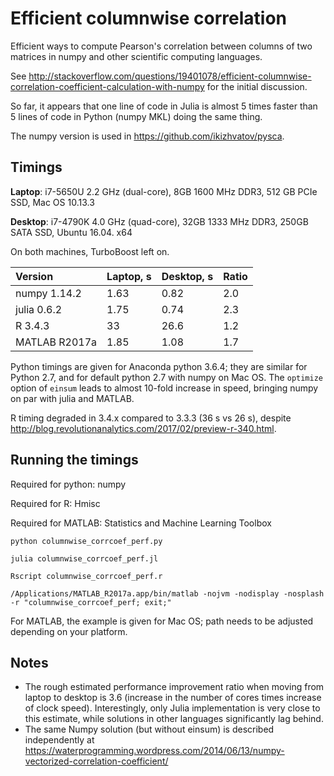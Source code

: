 # Efficient columnwise correlation

Efficient ways to compute Pearson's correlation between columns of two matrices in numpy and other scientific computing languages.

See http://stackoverflow.com/questions/19401078/efficient-columnwise-correlation-coefficient-calculation-with-numpy for the initial discussion.

So far, it appears that one line of code in Julia is almost 5 times faster than 5 lines of code in Python (numpy MKL) doing the same thing.

The numpy version is used in https://github.com/ikizhvatov/pysca.

## Timings

**Laptop**: i7-5650U 2.2 GHz (dual-core), 8GB 1600 MHz DDR3, 512 GB PCIe SSD, Mac OS 10.13.3

**Desktop**: i7-4790K 4.0 GHz (quad-core), 32GB 1333 MHz DDR3, 250GB SATA SSD, Ubuntu 16.04. x64

On both machines, TurboBoost left on.

| Version         | Laptop, s  | Desktop, s | Ratio |
|:--------------- |:---------- |:---------- |:----- |
| numpy 1.14.2    | 1.63       | 0.82       | 2.0   |
| julia 0.6.2     | 1.75       | 0.74       | 2.3   |
| R 3.4.3         | 33         | 26.6       | 1.2   |
| MATLAB R2017a   | 1.85       | 1.08       | 1.7   |

Python timings are given for Anaconda python 3.6.4; they are similar for Python 2.7, and for default python 2.7 with numpy on Mac OS. The `optimize` option of `einsum` leads to almost 10-fold increase in speed, bringing numpy on par with julia and MATLAB.

R timing degraded in 3.4.x compared to 3.3.3 (36 s vs 26 s), despite http://blog.revolutionanalytics.com/2017/02/preview-r-340.html.

## Running the timings

Required for python: numpy

Required for R: Hmisc

Required for MATLAB: Statistics and Machine Learning Toolbox

```python columnwise_corrcoef_perf.py```

```julia columnwise_corrcoef_perf.jl```

```Rscript columnwise_corrcoef_perf.r```

```/Applications/MATLAB_R2017a.app/bin/matlab -nojvm -nodisplay -nosplash -r "columnwise_corrcoef_perf; exit;"```

For MATLAB, the example is given for Mac OS; path needs to be adjusted depending on your platform.

## Notes

* The rough estimated performance improvement ratio when moving from laptop to desktop is 3.6 (increase in the number of cores times increase of clock speed). Interestingly, only Julia implementation is very close to this estimate, while solutions in other languages significantly lag behind.
* The same Numpy solution (but without einsum) is described independently at https://waterprogramming.wordpress.com/2014/06/13/numpy-vectorized-correlation-coefficient/